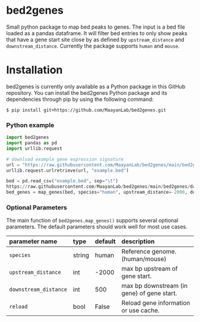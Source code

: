 # bed2genes
Small python package to map bed peaks to genes. The input is a bed file loaded as a pandas dataframe. It will filter bed entries to only show peaks that have a gene start site close by as defined by `upstream_distance` and `downstream_distance`. Currently the package supports `human` and `mouse`.


# Installation

bed2genes is currently only available as a Python package in this GitHub repository. You can install the bed2genes Python package and its dependencies through pip by using the following command:

```
$ pip install git+https://github.com/MaayanLab/bed2genes.git
```

### Python example

```python
import bed2genes
import pandas as pd
import urllib.request

# download example gene expression signature
url = "https://raw.githubusercontent.com/MaayanLab/bed2genes/main/bed2genes/data/example.bed"
urllib.request.urlretrieve(url, "example.bed")

bed = pd.read_csv("example.bed", sep="\t")
https://raw.githubusercontent.com/MaayanLab/bed2genes/main/bed2genes/data/example.bed
bed_genes = map_genes(bed, species="human", upstream_distance=-2000, downstream_distance=500, reload=False)
```

### Optional Parameters

The main function of `bed2genes.map_genes()` supports several optional parameters. The default parameters should work well for most use cases.

| parameter name | type | default | description |
|:-----|:---------|:-------------|:------|
| `species`	| string | human | Reference genome. (human/mouse)|
| `upstream_distance` | int | -2000 | max bp upstream of gene start. |
| `downstream_distance` | int | 500 | max bp downstream (in gene) of gene start. |
| `reload` | bool | False | Reload gene information or use cache. |
